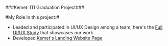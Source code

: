 ###Kemet: ITI Graduation Project###

#My Role in this project:#

- Leaded and participated in UI/UX Design among a team, here's the [Full UI/UX Study](https://www.behance.net/gallery/231233175/Kemet-UIUX-Case-Study) that showcases our work.
- Developed [Kemet's Landing Website Page](https://kemet-five.vercel.app/)
